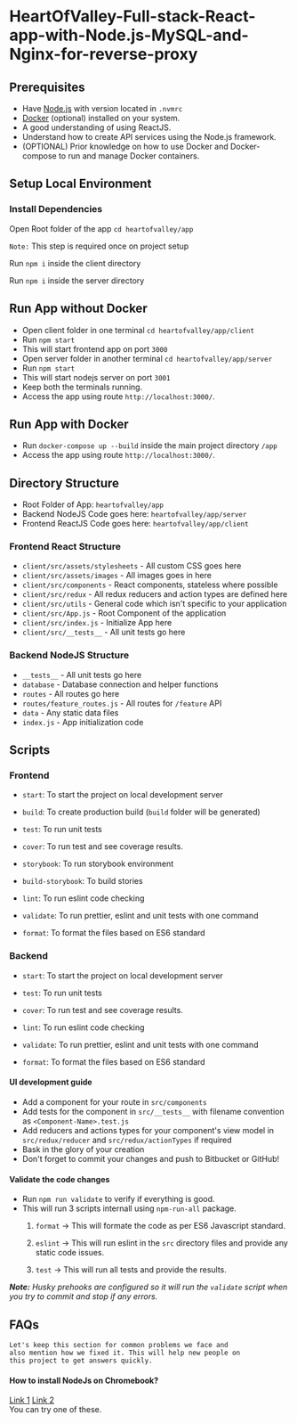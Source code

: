 # HeartOfValley-Full-stack-React-app-with-Node.js-MySQL-and-Nginx-for-reverse-proxy

## Prerequisites
- Have [Node.js](Node.js) with version located in `.nvmrc`
- [Docker](https://www.docker.com/products/docker-desktop) (optional) installed on your system.
- A good understanding of using ReactJS.
- Understand how to create API services using the Node.js framework.
- (OPTIONAL) Prior knowledge on how to use Docker and Docker-compose to run and manage Docker containers.

## Setup Local Environment

### Install Dependencies 
Open Root folder of the app `cd heartofvalley/app` 

`Note:` This step is required once on project setup

Run `npm i` inside the client directory

Run `npm i` inside the server directory

## Run App without Docker
- Open client folder in one terminal `cd heartofvalley/app/client`
- Run `npm start`
- This will start frontend app on port `3000`
- Open server folder in another terminal `cd heartofvalley/app/server`
- Run `npm start`
- This will start nodejs server on port `3001`
- Keep both the terminals running.
- Access the app using route `http://localhost:3000/`.

## Run App with Docker
- Run `docker-compose up --build` inside the main project directory `/app`
- Access the app using route `http://localhost:3000/`.

## Directory Structure
- Root Folder of App: `heartofvalley/app`
- Backend NodeJS Code goes here: `heartofvalley/app/server`
- Frontend ReactJS Code goes here: `heartofvalley/app/client`

### Frontend React Structure
- `client/src/assets/stylesheets` - All custom CSS goes here
- `client/src/assets/images` - All images goes in here
- `client/src/components` - React components, stateless where possible
- `client/src/redux` - All redux reducers and action types are defined here
- `client/src/utils` - General code which isn't specific to your application  
- `client/src/App.js` - Root Component of the application  
- `client/src/index.js` - Initialize App here 
- `client/src/__tests__` - All unit tests go here

### Backend NodeJS Structure
- `__tests__` - All unit tests go here
- `database` - Database connection and helper functions
- `routes` - All routes go here
- `routes/feature_routes.js` - All routes for `/feature` API
- `data` - Any static data files
- `index.js` - App initialization code

## Scripts

### Frontend
-  `start`: To start the project on local development server

-  `build`: To create production build (`build` folder will be generated)

-  `test`: To run unit tests

-  `cover`: To run test and see coverage results.

-  `storybook`: To run storybook environment

-  `build-storybook`: To build stories

-  `lint`: To run eslint code checking

-  `validate`: To run prettier, eslint and unit tests with one command

-  `format`: To format the files based on ES6 standard

### Backend
-  `start`: To start the project on local development server

-  `test`: To run unit tests

-  `cover`: To run test and see coverage results.

-  `lint`: To run eslint code checking

-  `validate`: To run prettier, eslint and unit tests with one command

-  `format`: To format the files based on ES6 standard

#### UI development guide
- Add a component for your route in `src/components`
- Add tests for the component in `src/__tests__` with filename convention as `<Component-Name>.test.js`
- Add reducers and actions types for your component's view model in `src/redux/reducer` and `src/redux/actionTypes` if required
- Bask in the glory of your creation
- Don't forget to commit your changes and push to Bitbucket or GitHub!

#### Validate the code changes

- Run `npm run validate` to verify if everything is good.
- This will run 3 scripts internall using `npm-run-all` package.
	1. `format` -> This will formate the code as per ES6 Javascript standard.

	2. `eslint` -> This will run eslint in the `src` directory files and provide any static code issues.

	3. `test` -> This will run all tests and provide the results.

***Note:** Husky prehooks are configured so it will run the `validate` script when you try to commit and stop if any errors.*
  


## FAQs
    Let's keep this section for common problems we face and 
    also mention how we fixed it. This will help new people on 
    this project to get answers quickly.

#### How to install NodeJs on Chromebook?
[Link 1](https://medium.com/@jacoboakley/web-development-with-a-chromebook-installing-nodejs-4e358b82a31b) 
[Link 2](https://medium.com/@shovelend/guide-on-how-to-install-node-js-and-npm-on-a-chromebook-8d89a35b791a)  
You can try one of these.